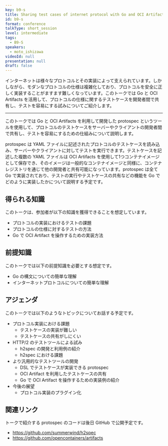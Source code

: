 ```yaml
---
key: b9-s
title: Sharing test cases of internet protocol with Go and OCI Artifacts
id: b9-s
format: conference
talkType: short_session
level: intermediate
tags:
  - B9-S
speakers:
  - moto_ishizawa
videoId: null
presentation: null
draft: false
---
```

インターネットは様々なプロトコルとその実装によって支えられています。しかしながら、モダンなプロトコルの仕様は複雑化しており、プロトコルを安全に正しく実装することがますます難しくなっています。このトークでは Go と OCI Artifacts を活用して、プロトコルの仕様に関するテストケースを開発者間で共有し、テストを容易にする試みについてご紹介します。

---
このトークでは Go と OCI Artifacts を利用して開発した protospec というツールを使用して、プロトコルのテストケースをサーバーやクライアントの開発者間で共有し、テストを容易にするための仕組みについて説明します。

protospec は YAML ファイルに記述されたプロトコルのテストケースを読み込み、サーバーやクライアントに対してテストを実行できます。テストケースを記述した複数の YAML ファイルは OCI Artifacts を使用して1つコンテナイメージとして保存でき、そのイメージは一般的なコンテナイメージと同様に、コンテナレジストリを通じて他の開発者と共有可能になっています。protospec は全て Go で実装されており、テストの実行やテストケースの共有などの機能を Go でどのように実装したかについて説明する予定です。

## 得られる知識

このトークは、参加者が以下の知識を獲得できることを想定しています。

- プロトコルの実装におけるテストの課題
- プロトコルの仕様に対するテストの方法
- Go で OCI Artifact を操作するための実装方法

## 前提知識

このトークでは以下の前提知識を必要とする想定です。

- Go の構文についての簡単な理解
- インターネットプロトコルについての簡単な理解

## アジェンダ

このトークでは以下のようなトピックについてお話する予定です。

- プロトコル実装における課題
    - テストケースの実装が難しい
    - テストケースの共有がしにくい
- HTTP/2 のテストツールによる試み
    - h2spec の開発と利用例の紹介
    - h2spec における課題
- より汎用的なテストツールの開発
    - DSL でテストケースが実装できる protospec
    - OCI Artifact を利用したテストケースの共有
    - Go で OCI Artifact を操作するための実装例の紹介
- 今後の展望
    - プロトコル実装のプラグイン化

## 関連リンク

トークで紹介する protospec のコードは後日 GitHub で公開予定です。

- https://github.com/summerwind/h2spec
- https://github.com/opencontainers/artifacts

